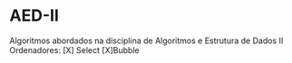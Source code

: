 # AED-II
Algoritmos abordados na disciplina de Algoritmos e Estrutura de Dados II
Ordenadores:
	[X] Select
	[X]Bubble